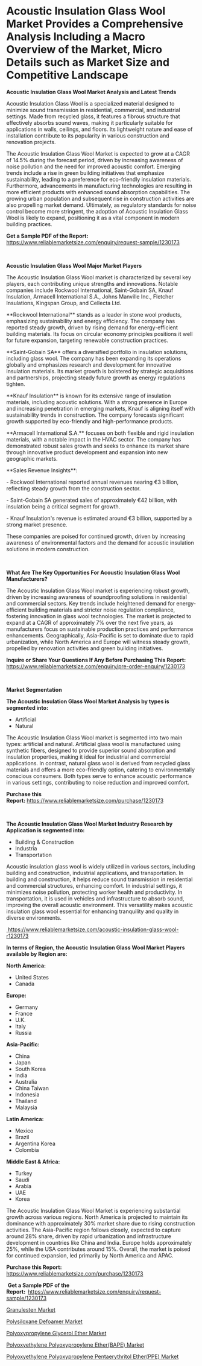 <p><h1>Acoustic Insulation Glass Wool Market Provides a Comprehensive Analysis Including a Macro Overview of the Market, Micro Details such as Market Size and Competitive Landscape</h1></p><p><strong>Acoustic Insulation Glass Wool Market Analysis and Latest Trends</strong></p>
<p><p>Acoustic Insulation Glass Wool is a specialized material designed to minimize sound transmission in residential, commercial, and industrial settings. Made from recycled glass, it features a fibrous structure that effectively absorbs sound waves, making it particularly suitable for applications in walls, ceilings, and floors. Its lightweight nature and ease of installation contribute to its popularity in various construction and renovation projects.</p><p>The Acoustic Insulation Glass Wool Market is expected to grow at a CAGR of 14.5% during the forecast period, driven by increasing awareness of noise pollution and the need for improved acoustic comfort. Emerging trends include a rise in green building initiatives that emphasize sustainability, leading to a preference for eco-friendly insulation materials. Furthermore, advancements in manufacturing technologies are resulting in more efficient products with enhanced sound absorption capabilities. The growing urban population and subsequent rise in construction activities are also propelling market demand. Ultimately, as regulatory standards for noise control become more stringent, the adoption of Acoustic Insulation Glass Wool is likely to expand, positioning it as a vital component in modern building practices.</p></p>
<p><strong>Get a Sample PDF of the Report:&nbsp;</strong> <a href="https://www.reliablemarketsize.com/enquiry/request-sample/1230173?utm_campaign=1131&utm_medium=2&utm_source=Github&utm_content=ia&utm_term=03042025&utm_id=acoustic-insulation-glass-wool">https://www.reliablemarketsize.com/enquiry/request-sample/1230173</a></p>
<p>&nbsp;</p>
<p><strong>Acoustic Insulation Glass Wool Major Market Players</strong></p>
<p><p>The Acoustic Insulation Glass Wool market is characterized by several key players, each contributing unique strengths and innovations. Notable companies include Rockwool International, Saint-Gobain SA, Knauf Insulation, Armacell International S.A., Johns Manville Inc., Fletcher Insulations, Kingspan Group, and Cellecta Ltd.</p><p>**Rockwool International** stands as a leader in stone wool products, emphasizing sustainability and energy efficiency. The company has reported steady growth, driven by rising demand for energy-efficient building materials. Its focus on circular economy principles positions it well for future expansion, targeting renewable construction practices.</p><p>**Saint-Gobain SA** offers a diversified portfolio in insulation solutions, including glass wool. The company has been expanding its operations globally and emphasizes research and development for innovative insulation materials. Its market growth is bolstered by strategic acquisitions and partnerships, projecting steady future growth as energy regulations tighten.</p><p>**Knauf Insulation** is known for its extensive range of insulation materials, including acoustic solutions. With a strong presence in Europe and increasing penetration in emerging markets, Knauf is aligning itself with sustainability trends in construction. The company forecasts significant growth supported by eco-friendly and high-performance products.</p><p>**Armacell International S.A.** focuses on both flexible and rigid insulation materials, with a notable impact in the HVAC sector. The company has demonstrated robust sales growth and seeks to enhance its market share through innovative product development and expansion into new geographic markets.</p><p>**Sales Revenue Insights**: </p><p>- Rockwool International reported annual revenues nearing €3 billion, reflecting steady growth from the construction sector.</p><p>- Saint-Gobain SA generated sales of approximately €42 billion, with insulation being a critical segment for growth.</p><p>- Knauf Insulation's revenue is estimated around €3 billion, supported by a strong market presence.</p><p>These companies are poised for continued growth, driven by increasing awareness of environmental factors and the demand for acoustic insulation solutions in modern construction.</p></p>
<p>&nbsp;</p>
<p><strong>What Are The Key Opportunities For Acoustic Insulation Glass Wool Manufacturers?</strong></p>
<p><p>The Acoustic Insulation Glass Wool market is experiencing robust growth, driven by increasing awareness of soundproofing solutions in residential and commercial sectors. Key trends include heightened demand for energy-efficient building materials and stricter noise regulation compliance, fostering innovation in glass wool technologies. The market is projected to expand at a CAGR of approximately 7% over the next five years, as manufacturers focus on sustainable production practices and performance enhancements. Geographically, Asia-Pacific is set to dominate due to rapid urbanization, while North America and Europe will witness steady growth, propelled by renovation activities and green building initiatives.</p></p>
<p><strong>Inquire or Share Your Questions If Any Before Purchasing This Report:</strong> <a href="https://www.reliablemarketsize.com/enquiry/pre-order-enquiry/1230173?utm_campaign=1131&utm_medium=2&utm_source=Github&utm_content=ia&utm_term=03042025&utm_id=acoustic-insulation-glass-wool">https://www.reliablemarketsize.com/enquiry/pre-order-enquiry/1230173</a></p>
<p>&nbsp;</p>
<p><strong>Market Segmentation</strong></p>
<p><strong>The Acoustic Insulation Glass Wool Market Analysis by types is segmented into:</strong></p>
<p><ul><li>Artificial</li><li>Natural</li></ul></p>
<p><p>The Acoustic Insulation Glass Wool market is segmented into two main types: artificial and natural. Artificial glass wool is manufactured using synthetic fibers, designed to provide superior sound absorption and insulation properties, making it ideal for industrial and commercial applications. In contrast, natural glass wool is derived from recycled glass materials and offers a more eco-friendly option, catering to environmentally conscious consumers. Both types serve to enhance acoustic performance in various settings, contributing to noise reduction and improved comfort.</p></p>
<p><strong>Purchase this Report:&nbsp;</strong><a href="https://www.reliablemarketsize.com/purchase/1230173?utm_campaign=1131&utm_medium=2&utm_source=Github&utm_content=ia&utm_term=03042025&utm_id=acoustic-insulation-glass-wool">https://www.reliablemarketsize.com/purchase/1230173</a></p>
<p>&nbsp;</p>
<p><strong>The Acoustic Insulation Glass Wool Market Industry Research by Application is segmented into:</strong></p>
<p><ul><li>Building & Construction</li><li>Industria</li><li>Transportation</li></ul></p>
<p><p>Acoustic insulation glass wool is widely utilized in various sectors, including building and construction, industrial applications, and transportation. In building and construction, it helps reduce sound transmission in residential and commercial structures, enhancing comfort. In industrial settings, it minimizes noise pollution, protecting worker health and productivity. In transportation, it is used in vehicles and infrastructure to absorb sound, improving the overall acoustic environment. This versatility makes acoustic insulation glass wool essential for enhancing tranquility and quality in diverse environments.</p></p>
<p><a href="https://www.reliablemarketsize.com/acoustic-insulation-glass-wool-r1230173?utm_campaign=1131&utm_medium=2&utm_source=Github&utm_content=ia&utm_term=03042025&utm_id=acoustic-insulation-glass-wool">&nbsp;https://www.reliablemarketsize.com/acoustic-insulation-glass-wool-r1230173</a></p>
<p><strong>In terms of Region, the Acoustic Insulation Glass Wool Market Players available by Region are:</strong></p>
<p>
    <p> <strong> North America: </strong>
        <ul>
            <li>United States</li>
            <li>Canada</li>
        </ul>
        </p> 
    <p> <strong> Europe: </strong>
        <ul>
            <li>Germany</li>
            <li>France</li>
            <li>U.K.</li>
            <li>Italy</li>
            <li>Russia</li>
        </ul>
        </p> 
    <p> <strong> Asia-Pacific: </strong>
        <ul>
            <li>China</li>
            <li>Japan</li>
            <li>South Korea</li>
            <li>India</li>
            <li>Australia</li>
            <li>China Taiwan</li>
            <li>Indonesia</li>
            <li>Thailand</li>
            <li>Malaysia</li>
        </ul>
        </p> 
    <p> <strong> Latin America: </strong>
        <ul>
            <li>Mexico</li>
            <li>Brazil</li>
            <li>Argentina Korea</li>
            <li>Colombia</li>
        </ul>
        </p> 
    <p> <strong> Middle East & Africa: </strong>
        <ul>
            <li>Turkey</li>
            <li>Saudi</li>
            <li>Arabia</li>
            <li>UAE</li>
            <li>Korea</li>
        </ul>
    </p>
    </p>
<p><p>The Acoustic Insulation Glass Wool Market is experiencing substantial growth across various regions. North America is projected to maintain its dominance with approximately 30% market share due to rising construction activities. The Asia-Pacific region follows closely, expected to capture around 28% share, driven by rapid urbanization and infrastructure development in countries like China and India. Europe holds approximately 25%, while the USA contributes around 15%. Overall, the market is poised for continued expansion, led primarily by North America and APAC.</p></p>
<p><strong>Purchase this Report: </strong><a href="https://www.reliablemarketsize.com/purchase/1230173?utm_campaign=1131&utm_medium=2&utm_source=Github&utm_content=ia&utm_term=03042025&utm_id=acoustic-insulation-glass-wool">https://www.reliablemarketsize.com/purchase/1230173</a></p>
<p>&nbsp;<strong>Get a Sample PDF of the Report:&nbsp;&nbsp;</strong><a href="https://www.reliablemarketsize.com/enquiry/request-sample/1230173?utm_campaign=1131&utm_medium=2&utm_source=Github&utm_content=ia&utm_term=03042025&utm_id=acoustic-insulation-glass-wool">https://www.reliablemarketsize.com/enquiry/request-sample/1230173</a></p>
<p><strong></strong></p>
<p><p><a href="https://github.com/leptouwrites/Market-Research-Report-List-1/blob/main/granulesten-market.md?utm_campaign=1131&utm_medium=2&utm_source=Github&utm_content=ia&utm_term=03042025&utm_id=acoustic-insulation-glass-wool">Granulesten Market</a></p><p><a href="https://github.com/sphaabrose/Market-Research-Report-List-1/blob/main/polysiloxane-defoamer-market.md?utm_campaign=1131&utm_medium=2&utm_source=Github&utm_content=ia&utm_term=03042025&utm_id=acoustic-insulation-glass-wool">Polysiloxane Defoamer Market</a></p><p><a href="https://github.com/etapaqanee/Market-Research-Report-List-1/blob/main/polyoxypropylene-glycerol-ether-market.md?utm_campaign=1131&utm_medium=2&utm_source=Github&utm_content=ia&utm_term=03042025&utm_id=acoustic-insulation-glass-wool">Polyoxypropylene Glycerol Ether Market</a></p><p><a href="https://github.com/wilzeryammy/Market-Research-Report-List-1/blob/main/polyoxyethylene-polyoxypropylene-etherbape-market.md?utm_campaign=1131&utm_medium=2&utm_source=Github&utm_content=ia&utm_term=03042025&utm_id=acoustic-insulation-glass-wool">Polyoxyethylene Polyoxypropylene Ether(BAPE) Market</a></p><p><a href="https://github.com/firdwsermald/Market-Research-Report-List-1/blob/main/polyoxyethylene-polyoxypropylene-pentaerythritol-etherppe-market.md?utm_campaign=1131&utm_medium=2&utm_source=Github&utm_content=ia&utm_term=03042025&utm_id=acoustic-insulation-glass-wool">Polyoxyethylene Polyoxypropylene Pentaerythritol Ether(PPE) Market</a></p></p>